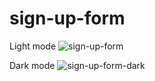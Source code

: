 # sign-up-form

Light mode
![sign-up-form](https://github.com/stanciudrg/sign-up-form/assets/103588717/b37b3849-e0d5-4a42-a77d-88b67bf41c0c)

Dark mode
![sign-up-form-dark](https://github.com/stanciudrg/sign-up-form/assets/103588717/7602ea97-05f2-4446-9071-78ee644b66f9)
